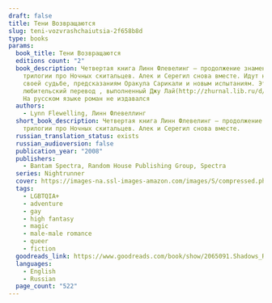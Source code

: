 ```yaml
---
draft: false
title: Тени Возвращаются
slug: teni-vozvrashchaiutsia-2f658b8d
type: books
params:
  book_title: Тени Возвращаются
  editions count: "2"
  book_description: Четвертая книга Линн Флевелинг — продолжение знаменитой
    трилогии про Ночных скитальцев. Алек и Серегил снова вместе. Идут навстречу
    своей судьбе, предсказаниям Оракула Сарикали и новым испытаниям. Это
    любительский перевод , выполненный Джу Лай(http://zhurnal.lib.ru/d/dzhu_l/).
    На русском языке роман не издавался
  authors:
    - Lynn Flewelling, Линн Флевеллинг
  short_book_description: Четвертая книга Линн Флевелинг — продолжение знаменитой
    трилогии про Ночных скитальцев. Алек и Серегил снова вместе.
  russian_translation_status: exists
  russian_audioversion: false
  publication_year: "2008"
  publishers:
    - Bantam Spectra, Random House Publishing Group, Spectra
  series: Nightrunner
  cover: https://images-na.ssl-images-amazon.com/images/S/compressed.photo.goodreads.com/books/1320504721i/2065091.jpg
  tags:
    - LGBTQIA+
    - adventure
    - gay
    - high fantasy
    - magic
    - male-male romance
    - queer
    - fiction
  goodreads_link: https://www.goodreads.com/book/show/2065091.Shadows_Return
  languages:
    - English
    - Russian
  page_count: "522"
---
```


